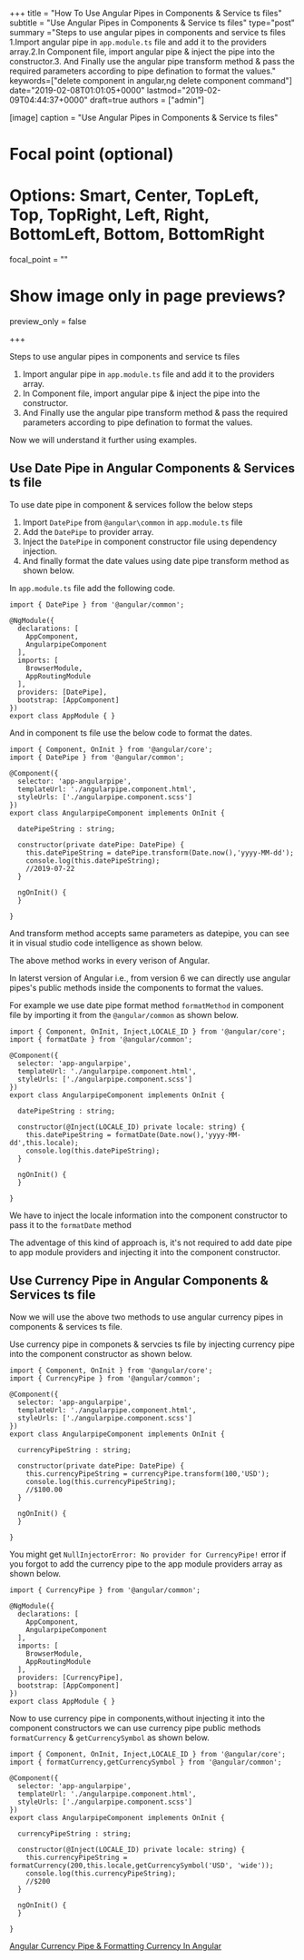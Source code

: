 +++
title = "How To Use Angular Pipes in Components & Service ts files"
subtitle = "Use Angular Pipes in Components & Service ts files"
type="post"
summary ="Steps to use angular pipes in components and service ts files 1.Import angular pipe in `app.module.ts` file and add it to the providers array.2.In Component file, import angular pipe & inject the pipe into the constructor.3. And Finally use the angular pipe transform method & pass the required parameters according to pipe defination to format the values."
keywords=["delete component in angular,ng delete component command"]
date="2019-02-08T01:01:05+0000"
lastmod="2019-02-09T04:44:37+0000"
draft=true
authors = ["admin"]

[image]
  caption = "Use Angular Pipes in Components & Service ts files"

  # Focal point (optional)
  # Options: Smart, Center, TopLeft, Top, TopRight, Left, Right, BottomLeft, Bottom, BottomRight
  focal_point = ""

  # Show image only in page previews?
  preview_only = false

+++

Steps to use angular pipes in components and service ts files

  1. Import angular pipe in `app.module.ts` file and add it to the providers array.
  2. In Component file, import angular pipe & inject the pipe into the constructor.
  3. And Finally use the angular pipe transform method & pass the required parameters according     to pipe defination to format the values.

Now we will understand it further using examples.

## Use Date Pipe in Angular Components & Services ts file

To use date pipe in component & services follow the below steps

1. Import `DatePipe` from `@angular\common` in `app.module.ts` file
2. Add the `DatePipe` to provider array.
3. Inject the `DatePipe` in component constructor file using dependency injection.
4. And finally format the date values using date pipe transform method as shown below.

In `app.module.ts` file add the following code.

```
import { DatePipe } from '@angular/common';

@NgModule({
  declarations: [
    AppComponent,
    AngularpipeComponent
  ],
  imports: [
    BrowserModule,
    AppRoutingModule
  ],
  providers: [DatePipe],
  bootstrap: [AppComponent]
})
export class AppModule { }
```

And in component ts file use the below code to format the dates.

```
import { Component, OnInit } from '@angular/core';
import { DatePipe } from '@angular/common';

@Component({
  selector: 'app-angularpipe',
  templateUrl: './angularpipe.component.html',
  styleUrls: ['./angularpipe.component.scss']
})
export class AngularpipeComponent implements OnInit {

  datePipeString : string;

  constructor(private datePipe: DatePipe) { 
    this.datePipeString = datePipe.transform(Date.now(),'yyyy-MM-dd');
    console.log(this.datePipeString);
    //2019-07-22
  }

  ngOnInit() {
  }

}
```

And transform method accepts same parameters as datepipe, you can see it in visual studio code intelligence as shown below.

The above method works in every verison of Angular.

In laterst version of Angular i.e., from version 6 we can directly use angular pipes's public methods inside the components to format the values.

For example we use date pipe format method `formatMethod` in component file by importing it from the `@angular/common` as shown below.


```
import { Component, OnInit, Inject,LOCALE_ID } from '@angular/core';
import { formatDate } from '@angular/common';

@Component({
  selector: 'app-angularpipe',
  templateUrl: './angularpipe.component.html',
  styleUrls: ['./angularpipe.component.scss']
})
export class AngularpipeComponent implements OnInit {

  datePipeString : string;

  constructor(@Inject(LOCALE_ID) private locale: string) { 
    this.datePipeString = formatDate(Date.now(),'yyyy-MM-dd',this.locale);
    console.log(this.datePipeString);
  }

  ngOnInit() {
  }

}
```

We have to inject the locale information into the component constructor to pass it to the `formatDate` method

The adventage of this kind of approach is, it's not required to add date pipe to app module providers and injecting it into the component constructor.

## Use Currency Pipe in Angular Components & Services ts file

Now we will use the above two methods to use angular currency pipes in components & services ts file.

Use currency pipe in componets & servcies ts file by injecting currency pipe into the component constructor as shown below.

```
import { Component, OnInit } from '@angular/core';
import { CurrencyPipe } from '@angular/common';

@Component({
  selector: 'app-angularpipe',
  templateUrl: './angularpipe.component.html',
  styleUrls: ['./angularpipe.component.scss']
})
export class AngularpipeComponent implements OnInit {

  currencyPipeString : string;

  constructor(private datePipe: DatePipe) { 
    this.currencyPipeString = currencyPipe.transform(100,'USD');
    console.log(this.currencyPipeString);
    //$100.00
  }

  ngOnInit() {
  }

}
```

You might get `NullInjectorError: No provider for CurrencyPipe!` error if you forgot to add the currency pipe to the app module providers array as shown below.

```
import { CurrencyPipe } from '@angular/common';

@NgModule({
  declarations: [
    AppComponent,
    AngularpipeComponent
  ],
  imports: [
    BrowserModule,
    AppRoutingModule
  ],
  providers: [CurrencyPipe],
  bootstrap: [AppComponent]
})
export class AppModule { }
```

Now to use currency pipe in components,without injecting it into the component constructors we can use currency pipe public methods `formatCurrency` & `getCurrencySymbol` as shown below.

```
import { Component, OnInit, Inject,LOCALE_ID } from '@angular/core';
import { formatCurrency,getCurrencySymbol } from '@angular/common';

@Component({
  selector: 'app-angularpipe',
  templateUrl: './angularpipe.component.html',
  styleUrls: ['./angularpipe.component.scss']
})
export class AngularpipeComponent implements OnInit {

  currencyPipeString : string;

  constructor(@Inject(LOCALE_ID) private locale: string) { 
    this.currencyPipeString = formatCurrency(200,this.locale,getCurrencySymbol('USD', 'wide'));
    console.log(this.currencyPipeString);
    //$200
  }

  ngOnInit() {
  }

}
```

[Angular Currency Pipe & Formatting Currency In Angular](https://www.angularjswiki.com/angular/angular-currency-pipe-formatting-currency-in-angular/) 



